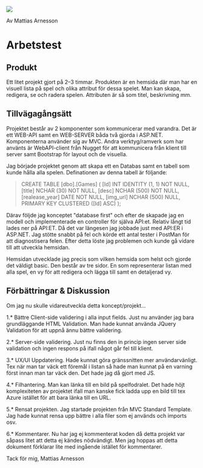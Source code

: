 <img src='https://unikum.se/media/1351/lo_ab_dh_solutions_ny.png?v=636262818484188877'></img>


Av Mattias Arnesson


<h1>Arbetstest</h1>


<h2>Produkt</h2>
Ett litet projekt gjort på 2–3 timmar. Produkten är en hemsida där man har en visuell lista på spel och olika attribut för dessa spelet. Man kan skapa, redigera, se och radera spelen. Attributen är så som titel, beskrivning mm.

<h2>Tillvägagångsätt</h2>
Projektet består av 2 komponenter som kommunicerar med varandra. Det är ett WEB-API samt en WEB-SERVER båda två gjorda i ASP.NET. Komponenterna använder sig av MVC. Andra verktyg/ramverk som har använts är WebAPI-client från Nugget för att kommunicera från klient till server samt Bootstrap för layout och de visuella. 

Jag började projektet genom att skapa ett en Databas samt en tabell som kunde hålla alla spelen. Definationen av denna tabell är följande:

>CREATE TABLE [dbo].[Games] (
>    [Id]            INT         IDENTITY (1, 1) NOT NULL,
>    [title]         NCHAR (30)  NOT NULL,
>    [desc]          NCHAR (500) NOT NULL,
>    [realease_year] DATE        NOT NULL,
>    [img_url]       NCHAR (500) NULL,
>    PRIMARY KEY CLUSTERED ([Id] ASC)
>);


Därav följde jag konceptet "database first" och efter de skapade jag en modell och implementerade en controller för själva API:et. Relativ långt tid lades ner på API:ET. Då det var längesen jag jobbade just med API:ER i ASP.NET. Jag stötte snabbt på fel och körde ett antal tester i PostMan för att diagnostisera felen. Efter detta löste jag problemen och kunde gå vidare till att utveckla hemsidan. 

Hemsidan utvecklade jag precis som vilken hemsida som helst och gjorde det väldigt basic. Den består av tre sidor. En som representerar listan med alla spel, en vy för att redigera och lägga till samt en detaljerad vy. 

<h2>Förbättringar & Diskussion</h2>

Om jag nu skulle vidareutveckla detta koncept/projekt...

1.* Bättre Client-side validering i alla input fields. Just nu använder jag bara grundläggande HTML Validation. Man hade kunnat använda JQuery Validation för att uppnå ännu bättre validering. 

2.* Server-side validering. Just nu finns den in princip ingen server side validation och ingen respons på ifall något går fel till klient.

3.* UX/UI Uppdatering. Hade kunnat göra gränssnitten mer användarvänligt. Tex när man tar väck ett föremål i listan så hade man kunnat på en varning först innan man tar väck den. Det hade jag då gjort med JS. 

4.* Filhantering. Man kan länka till en bild på spelfodralet. Det hade höjt komplexiteten av projektet ifall man kanske fick ladda upp en bild till tex Azure istället för att bara länka till en URL. 

5.* Rensat projekten. Jag startade projekten från MVC Standard Template. Jag hade kunnat rensa upp bättre i alla filer som ej används och imports osv. 

6.* Kommentarer. Nu har jag ej kommenterat koden då detta projekt var såpass litet att detta ej kändes nödvändigt. Men jag hoppas att detta dokument förklarar lite med ingående istället för kommentarer. 

Tack för mig, Mattias Arnesson
